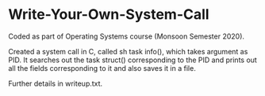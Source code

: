 # Write-Your-Own-System-Call
Coded as part of Operating Systems course (Monsoon Semester 2020).

Created a system call in C, called sh task info(), which takes argument as PID. It searches out the task struct() corresponding to the PID and prints out all the fields corresponding to it and also saves it in a file.

Further details in writeup.txt.
